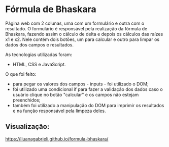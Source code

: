# Fórmula de Bhaskara
Página web com 2 colunas, uma com um formulário e outra com o resultado.
O formulário é responsável pela realização da fórmula de Bhaskara, fazendo assim o cálculo de delta e depois os cálculos das raízes x1 e x2. Nele contém dois botões, um para calcular e outro para limpar os dados dos campos e resultados.

As tecnologias utilizadas foram:
- HTML, CSS e JavaScript.

O que foi feito:
- para pegar os valores dos campos - inputs - foi utilizado o DOM;
- foi utilizado uma condicional if para fazer a validação dos dados caso o usuário clique no botão "calcular" e os campos não estejam preenchidos;
- também foi utilizado a manipulação do DOM para imprimir os resultados e na função responsável pela limpeza deles.

## Visualização: 
https://lluanagabrieli.github.io/formula-bhaskara/
